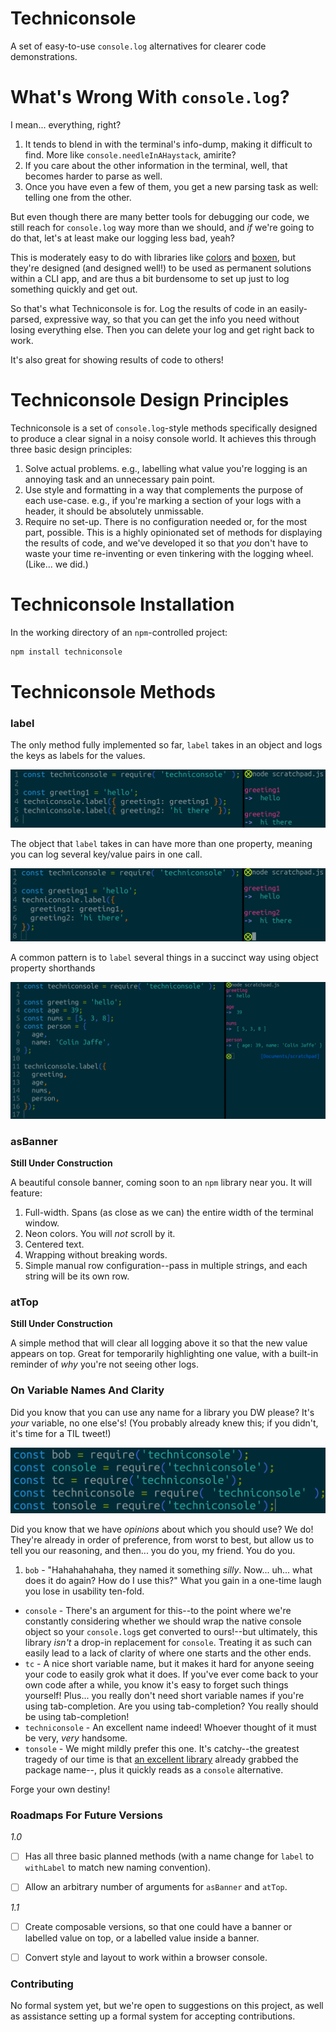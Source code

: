 # Techniconsole

A set of easy-to-use `console.log` alternatives for clearer code demonstrations.


# What's Wrong With `console.log`?

I mean... everything, right?

1. It tends to blend in with the terminal's info-dump, making it difficult to find. More like `console.needleInAHaystack`, amirite?
2. If you care about the other information in the terminal, well, that becomes harder to parse as well.
3. Once you have even a few of them, you get a new parsing task as well: telling one from the other.

But even though there are many better tools for debugging our code, we still reach for `console.log` way more than we should, and _if_ we're going to do that, let's at least make our logging less bad, yeah?

This is moderately easy to do with libraries like [colors](https://www.npmjs.com/package/colors) and [boxen](https://www.npmjs.com/package/boxen), but they're designed (and designed well!) to be used as permanent solutions within a CLI app, and are thus a bit burdensome to set up just to log something quickly and get out.

So that's what Techniconsole is for. Log the results of code in an easily-parsed, expressive way, so that you can get the info you need without losing everything else. Then you can delete your log and get right back to work.

It's also great for showing results of code to others!


# Techniconsole Design Principles

Techniconsole is a set of `console.log`-style methods specifically designed to produce a clear signal in a noisy console world. It achieves this through three basic design principles:

  1. Solve actual problems. e.g., labelling what value you're logging is an annoying task and an unnecessary pain point.
  2. Use style and formatting in a way that complements the purpose of each use-case. e.g., if you're marking a section of your logs with a header, it should be absolutely unmissable.
  3. Require no set-up. There is no configuration needed or, for the most part, possible. This is a highly opinionated set of methods for displaying the results of code, and we've developed it so that _you_ don't have to waste your time re-inventing or even tinkering with the logging wheel. (Like... we did.)


# Techniconsole Installation

In the working directory of an `npm`-controlled project: 

```bash
npm install techniconsole
```

# Techniconsole Methods
  
### label

The only method fully implemented so far, `label` takes in an object and logs the keys as labels for the values.

![a screenshot of the `label` method in action](./assets/screenshots/label-1.png)

The object that `label` takes in can have more than one property, meaning you can log several key/value pairs in one call.

![a screenshot of the two values in keys of one object passed into `label`](./assets/screenshots/label-2.png)

A common pattern is to `label` several things in a succinct way using object property shorthands

![a screenshot of one object being passed into `label` with object property shorthand syntax](./assets/screenshots/label-3.png)


### asBanner

**Still Under Construction**

A beautiful console banner, coming soon to an `npm` library near you. It will feature:

1. Full-width. Spans (as close as we can) the entire width of the terminal window.
2. Neon colors. You will _not_ scroll by it.
3. Centered text.
4. Wrapping without breaking words.
5. Simple manual row configuration--pass in multiple strings, and each string will be its own row.


### atTop

**Still Under Construction**

A simple method that will clear all logging above it so that the new value appears on top. Great for temporarily highlighting one value, with a built-in reminder of _why_ you're not seeing other logs.


### On Variable Names And Clarity
 
Did you know that you can use any name for a library you DW please? It's _your_ variable, no one else's! (You probably already knew this; if you didn't, it's time for a TIL tweet!)

![a screenshot of various names you could give the variable you create when you `require` Techniconsole](./assets/screenshots/require-names.png)

Did you know that we have _opinions_ about which you should use? We do! They're already in order of preference, from worst to best, but allow us to tell you our reasoning, and then... you do you, my friend. You do you.

1. `bob` - "Hahahahahaha, they named it something _silly_. Now... uh... what does it do again? How do I use this?" What you gain in a one-time laugh you lose in usability ten-fold.
* `console` - There's an argument for this--to the point where we're constantly considering whether we should wrap the native console object so your `console.log`s get converted to ours!--but ultimately, this library _isn't_ a drop-in replacement for `console`. Treating it as such can easily lead to a lack of clarity of where one starts and the other ends.
* `tc` - A nice short variable name, but it makes it hard for anyone seeing your code to easily grok what it does. If you've ever come back to your own code after a while, you know it's easy to forget such things yourself! Plus... you really don't need short variable names if you're using tab-completion. Are you using tab-completion? You really should be using tab-completion!
* `techniconsole` - An excellent name indeed! Whoever thought of it must be very, _very_ handsome.
* `tonsole` - We might mildly prefer this one. It's catchy--the greatest tragedy of our time is that [an excellent library](https://www.npmjs.com/package/tonsole) already grabbed the package name--, plus it quickly reads as a `console` alternative.

Forge your own destiny!

### Roadmaps For Future Versions

*1.0*

* [ ] Has all three basic planned methods (with a name change for `label` to `withLabel` to match new naming convention).
* [ ] Allow an arbitrary number of arguments for `asBanner` and `atTop`.


*1.1*

* [ ] Create composable versions, so that one could have a banner or labelled value on top, or a labelled value inside a banner.
* [ ] Convert style and layout to work within a browser console.


### Contributing

No formal system yet, but we're open to suggestions on this project, as well as assistance setting up a formal system for accepting contributions.
